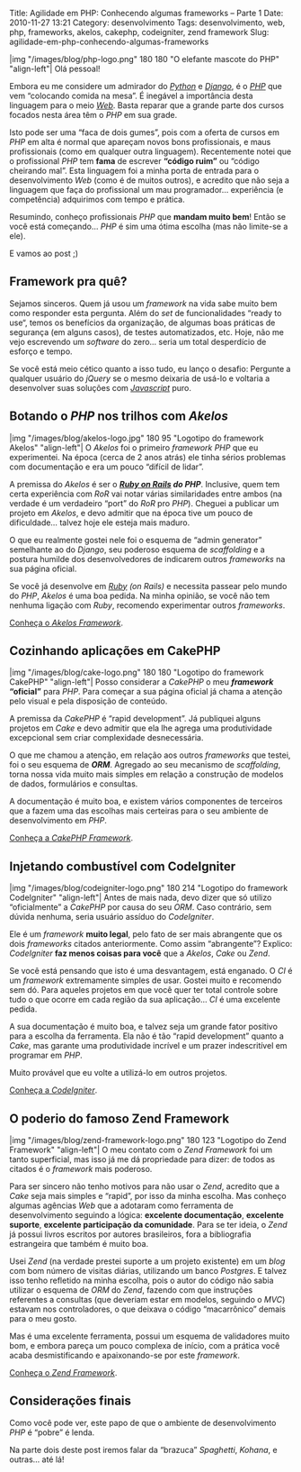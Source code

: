 Title: Agilidade em PHP: Conhecendo algumas frameworks – Parte 1
Date: 2010-11-27 13:21
Category: desenvolvimento
Tags: desenvolvimento, web, php, frameworks, akelos, cakephp, codeigniter, zend framework
Slug: agilidade-em-php-conhecendo-algumas-frameworks

|img "/images/blog/php-logo.png" 180 180 "O elefante mascote do PHP" "align-left"|
Olá pessoal!

Embora eu me considere um admirador do [*Python*][python] e [*Django*][django], é o
[*PHP*][php] que vem “colocando comida na mesa”. É inegável a importância
desta linguagem para o meio [*Web*][web]. Basta reparar que a grande parte
dos cursos focados nesta área têm o *PHP* em sua grade.

<!-- PELICAN_END_SUMMARY -->

Isto pode ser uma “faca de dois gumes”, pois com a oferta de cursos em
*PHP* em alta é normal que apareçam novos bons profissionais, e maus
profissionais (como em qualquer outra linguagem). Recentemente notei que
o profissional *PHP* tem **fama** de escrever **“código ruim”** ou
“código cheirando mal”. Esta linguagem foi a minha porta de entrada para
o desenvolvimento *Web* (como é de muitos outros), e acredito que não
seja a linguagem que faça do profissional um mau programador…
experiência (e competência) adquirimos com tempo e prática.

Resumindo, conheço profissionais *PHP* que **mandam muito bem**! Então
se você está começando… *PHP* é sim uma ótima escolha (mas não limite-se
a ele).

E vamos ao post ;)

Framework pra quê?
------------------

Sejamos sinceros. Quem já usou um *framework* na vida sabe muito bem
como responder esta pergunta. Além do *set* de funcionalidades “ready to
use“, temos os benefícios da organização, de algumas boas práticas de
segurança (em alguns casos), de testes automatizados, etc. Hoje, não me
vejo escrevendo um *software* do zero… seria um total desperdício de
esforço e tempo.

Se você está meio cético quanto a isso tudo, eu lanço o desafio:
Pergunte a qualquer usuário do *jQuery* se o mesmo deixaria de usá-lo e
voltaria a desenvolver suas soluções com [*Javascript*][javascript] puro.

Botando o *PHP* nos trilhos com *Akelos*
--------------------------------------------------------------

|img "/images/blog/akelos-logo.jpg" 180 95 "Logotipo do framework Akelos" "align-left"|
O *Akelos* foi o primeiro *framework
PHP* que eu experimentei. Na época (cerca de 2 anos atrás) ele tinha
sérios problemas com documentação e era um pouco “difícil de lidar”.

A premissa do *Akelos* é ser o ***[Ruby on Rails][ror] do PHP***.
Inclusive, quem tem certa experiência com *RoR* vai notar várias
similaridades entre ambos (na verdade é um verdadeiro “port” do *RoR*
pro *PHP*). Cheguei a publicar um projeto em *Akelos*, e devo admitir
que na época tive um pouco de dificuldade… talvez hoje ele esteja mais
maduro.

O que eu realmente gostei nele foi o esquema de “admin generator”
semelhante ao do *Django*, seu poderoso esquema de *scaffolding* e a
postura humilde dos desenvolvedores de indicarem outros *frameworks* na
sua página oficial.

Se você já desenvolve em *[Ruby][ruby] (on Rails)* e necessita passear pelo
mundo do *PHP*, *Akelos* é uma boa pedida. Na minha opinião, se você não
tem nenhuma ligação com *Ruby*, recomendo experimentar outros
*frameworks*.

[Conheça o *Akelos Framework*][akelos].


Cozinhando aplicações em CakePHP
--------------------------------

|img "/images/blog/cake-logo.png" 180 180 "Logotipo do framework CakePHP" "align-left"|
Posso considerar a *CakePHP* o meu ***framework* “oficial”** para *PHP*.
Para começar a sua página oficial já chama a atenção pelo visual e pela disposição de conteúdo.

A premissa da *CakePHP* é “rapid development”. Já publiquei alguns
projetos em *Cake* e devo admitir que ela lhe agrega uma produtividade
excepcional sem criar complexidade desnecessária.

O que me chamou a atenção, em relação aos outros *frameworks*
que testei, foi o seu esquema de ***ORM***. Agregado ao seu mecanismo de
*scaffolding*, torna nossa vida muito mais simples em relação a
construção de modelos de dados, formulários e consultas.

A documentação é muito boa, e existem vários componentes de terceiros
que a fazem uma das escolhas mais certeiras para o seu ambiente de
desenvolvimento em *PHP*.

[Conheça a *CakePHP Framework*][cakephp].

Injetando combustível com CodeIgniter
-------------------------------------

|img "/images/blog/codeigniter-logo.png" 180 214 "Logotipo do framework CodeIgniter" "align-left"|
Antes de mais nada, devo dizer que só utilizo “oficialmente” a *CakePHP* por
causa do seu *ORM*. Caso contrário, sem dúvida nenhuma, seria usuário assíduo do
*CodeIgniter*.

Ele é um *framework* **muito legal**, pelo fato de ser mais abrangente
que os dois *frameworks* citados anteriormente. Como assim “abrangente”? Explico:
*CodeIgniter* **faz menos coisas para você** que a *Akelos*, *Cake* ou
*Zend*.

Se você está pensando que isto é uma desvantagem, está enganado. O *CI*
é um *framework* extremamente simples de usar. Gostei muito e recomendo
sem dó. Para aqueles projetos em que você quer ter total controle sobre
tudo o que ocorre em cada região da sua aplicação… *CI* é uma excelente
pedida.

A sua documentação é muito boa, e talvez seja um grande fator positivo
para a escolha da ferramenta. Ela não é tão “rapid development” quanto a
*Cake*, mas garante uma produtividade incrível e um prazer indescritível
em programar em *PHP*.

Muito provável que eu volte a utilizá-lo em outros projetos.

[Conheça a *CodeIgniter*][codeigniter].


O poderio do famoso Zend Framework
----------------------------------

|img "/images/blog/zend-framework-logo.png" 180 123 "Logotipo do Zend Framework" "align-left"|
O meu contato com o *Zend Framework* foi um tanto superficial, mas isso já me
dá propriedade para dizer: de todos as citados é o *framework* mais poderoso.

Para ser sincero não tenho motivos para não usar o *Zend*, acredito que
a *Cake* seja mais simples e “rapid”, por isso da minha escolha. Mas
conheço algumas agências *Web* que a adotaram como ferramenta de
desenvolvimento seguindo a lógica: **excelente documentação**,
**excelente suporte**, **excelente participação da comunidade**. Para se
ter ideia, o *Zend* já possui livros escritos por autores brasileiros,
fora a bibliografia estrangeira que também é muito boa.

Usei *Zend* (na verdade prestei suporte a um projeto existente) em um
*blog* com bom número de visitas diárias, utilizando um banco
*Postgres*. E talvez isso tenho refletido na minha escolha, pois o autor
do código não sabia utilizar o esquema de *ORM* do *Zend*, fazendo com
que instruções referentes a consultas (que deveriam estar em modelos,
seguindo o *MVC*) estavam nos controladores, o que deixava o código
“macarrônico” demais para o meu gosto.

Mas é uma excelente ferramenta, possui um esquema de validadores muito
bom, e embora pareça um pouco complexa de início, com a prática você
acaba desmistificando e apaixonando-se por este *framework*.

[Conheça o *Zend Framework*][zend].


Considerações finais
--------------------

Como você pode ver, este papo de que o ambiente de desenvolvimento *PHP*
é “pobre” é lenda.

Na parte dois deste post iremos falar da “brazuca” *Spaghetti*,
*Kohana*, e outras… até lá!

  [python]: {tag}python
    "Leia mais sobre Python"
  [django]: {tag}django
    "Leia mais sobre Django"
  [php]: {tag}php "Leia mais sobre PHP"
  [web]: {tag}web "Leia mais sobre Web"
  [javascript]: {tag}javascript
    "Leia mais sobre Javascript"
  [ror]: http://rubyonrails.org/
    "Conheça a framework Ruby on Rails"
  [ruby]: http://www.ruby-lang.org/pt/ "Conheça a linguagem Ruby"
  [akelos]: http://www.akelos.org/
    "Página oficial do projeto Akelos"
  [cakephp]: http://cakephp.org/
    "Página oficial do projeto CakePHP"
  [codeigniter]: http://codeigniter.com/
    "Página oficial do projeto CodeIgniter"
  [zend]: http://framework.zend.com/
    "Página oficial do projeto Zend Framework"
